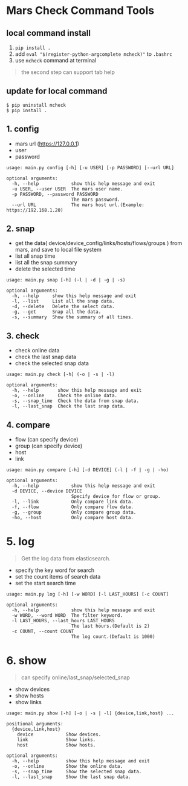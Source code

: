 # Mars Check Command Tools

## local command install
1. `pip install .`
2. add `eval "$(register-python-argcomplete mcheck)"` to `.bashrc`
3. use `mcheck` command at terminal
> the second step can support tab help
## update for local command 
```
$ pip uninstall mcheck
$ pip install .
```

## 1. config
- mars url (https://127.0.0.1)
- user
- password  
```
usage: main.py config [-h] [-u USER] [-p PASSWORD] [--url URL]

optional arguments:
  -h, --help            show this help message and exit
  -u USER, --user USER  The mars user name.
  -p PASSWORD, --password PASSWORD
                        The mars password.
  --url URL             The mars host url.(Example: https://192.168.1.20)
```  

## 2. snap
- get the data( device/device_config/links/hosts/flows/groups ) from mars, and save to local file system
- list all snap time
- list all the snap summary
- delete the selected time
```
usage: main.py snap [-h] (-l | -d | -g | -s)

optional arguments:
  -h, --help     show this help message and exit
  -l, --list     List all the snap data.
  -d, --delete   Delete the select data.
  -g, --get      Snap all the data.
  -s, --summary  Show the summary of all times.
```

## 3. check
- check online data
- check the last snap data
- check the selected snap data
```
usage: main.py check [-h] (-o | -s | -l)

optional arguments:
  -h, --help       show this help message and exit
  -o, --online     Check the online data.
  -s, --snap_time  Check the data from snap data.
  -l, --last_snap  Check the last snap data.
```

## 4. compare
- flow (can specify device)
- group (can specify device)
- host
- link
```
usage: main.py compare [-h] [-d DEVICE] (-l | -f | -g | -ho)

optional arguments:
  -h, --help            show this help message and exit
  -d DEVICE, --device DEVICE
                        Specify device for flow or group.
  -l, --link            Only compare link data.
  -f, --flow            Only compare flow data.
  -g, --group           Only compare group data.
  -ho, --host           Only compare host data.
```

# 5. log 
>Get the log data from elasticsearch.
- specify the key word for search 
- set the count items of search data
- set the start search time
```
usage: main.py log [-h] [-w WORD] [-l LAST_HOURS] [-c COUNT]

optional arguments:
  -h, --help            show this help message and exit
  -w WORD, --word WORD  The filter keyword.
  -l LAST_HOURS, --last_hours LAST_HOURS
                        The last hours.(Default is 2)
  -c COUNT, --count COUNT
                        The log count.(Default is 1000)
```

# 6. show
> can specify online/last_snap/selected_snap
- show devices
- show hosts
- show links  
```
usage: main.py show [-h] [-o | -s | -l] {device,link,host} ...

positional arguments:
  {device,link,host}
    device            Show devices.
    link              Show links.
    host              Show hosts.

optional arguments:
  -h, --help          show this help message and exit
  -o, --online        Show the online data.
  -s, --snap_time     Show the selected snap data.
  -l, --last_snap     Show the last snap data.
```